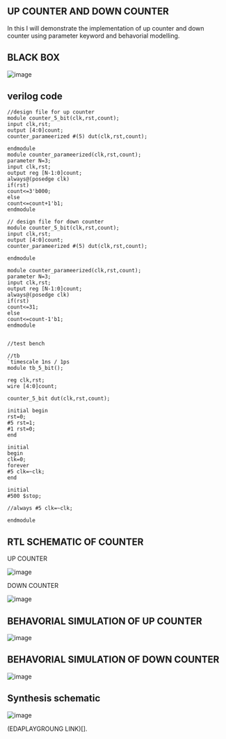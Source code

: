 ## UP COUNTER AND DOWN COUNTER

In this I will demonstrate the implementation of up counter and down counter using parameter keyword and behavorial modelling.

## BLACK BOX

![image](https://github.com/ASHREDD/digital_ic_design_workshop/assets/168950588/6ce328d6-9960-47f8-afd2-3b016fa234b5)


## verilog code 
```
//design file for up counter
module counter_5_bit(clk,rst,count);
input clk,rst;
output [4:0]count;
counter_parameerized #(5) dut(clk,rst,count);

endmodule
module counter_parameerized(clk,rst,count);
parameter N=3;
input clk,rst;
output reg [N-1:0]count;
always@(posedge clk)
if(rst)
count<=3'b000;
else
count<=count+1'b1;
endmodule
```
```
// design file for down counter
module counter_5_bit(clk,rst,count);
input clk,rst;
output [4:0]count;
counter_parameerized #(5) dut(clk,rst,count);

endmodule

module counter_parameerized(clk,rst,count);
parameter N=3;
input clk,rst;
output reg [N-1:0]count;
always@(posedge clk)
if(rst)
count<=31;
else
count<=count-1'b1;
endmodule


```
```
//test bench

//tb
`timescale 1ns / 1ps
module tb_5_bit();

reg clk,rst;
wire [4:0]count;

counter_5_bit dut(clk,rst,count);

initial begin
rst=0;
#5 rst=1;
#1 rst=0;
end

initial
begin
clk=0;
forever
#5 clk=~clk;
end

initial
#500 $stop;

//always #5 clk=~clk;

endmodule
```
## RTL SCHEMATIC OF COUNTER
UP COUNTER

![image](https://github.com/ASHREDD/digital_ic_design_workshop/assets/168950588/3bdce115-01cb-4ae7-a114-c9e90612a5f2)

DOWN COUNTER

![image](https://github.com/ASHREDD/digital_ic_design_workshop/assets/168950588/47324bbb-6626-48f1-8dbe-5ea71b2ae994)

## BEHAVORIAL SIMULATION OF UP COUNTER

![image](https://github.com/ASHREDD/digital_ic_design_workshop/assets/168950588/7b51bfe1-5f2e-4adc-8bf6-15925ae4101f)


## BEHAVORIAL SIMULATION OF DOWN COUNTER

![image](https://github.com/ASHREDD/digital_ic_design_workshop/assets/168950588/98619f09-6eb1-431b-b693-bb5007279a96)

## Synthesis schematic

![image](https://github.com/ASHREDD/digital_ic_design_workshop/assets/168950588/96281011-fa4c-4c30-9080-e7445fc02c28)

(EDAPLAYGROUNG LINK)[].
















